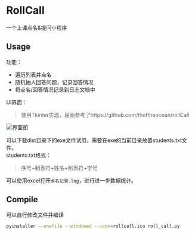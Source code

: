 # RollCall
一个上课点名&amp;提问小程序

## Usage
功能：   

- 遍历列表并点名
- 随机抽人回答问题，记录回答情况
- 将点名/回答情况记录到日志文档中

UI界面：  
> 使用Tkinter实现，届面参考了https://github.com/thoftheocean/rollCall

![界面图](http://ww1.sinaimg.cn/large/005zP76tly1fs47bzicywj30i40es75h.jpg)


可以下载dist目录下的exe文件试用，需要在exe的当前目录放置students.txt文件。   
students.txt格式：   
> 序号+制表符+姓名+制表符+学号

可以使用excel打开`点名记录.log`，进行进一步数据统计。

## Compile
可以自行修改文件并编译
```bash
pyinstaller --onefile --windowed --icon=rollcall.ico roll_call.py
```


